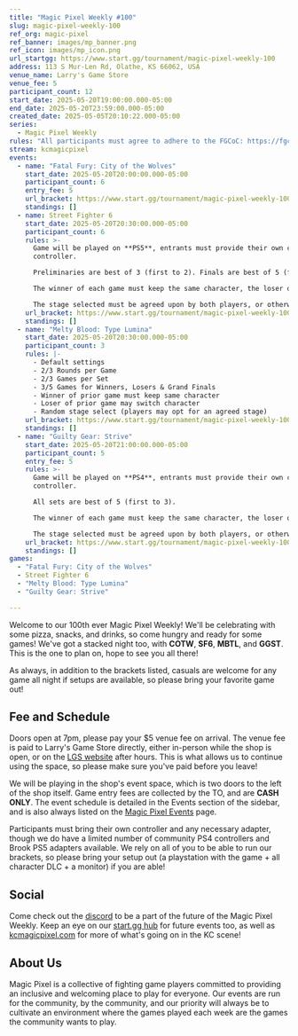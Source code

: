 ```yaml
---
title: "Magic Pixel Weekly #100"
slug: magic-pixel-weekly-100
ref_org: magic-pixel
ref_banner: images/mp_banner.png
ref_icon: images/mp_icon.png
url_startgg: https://www.start.gg/tournament/magic-pixel-weekly-100
address: 113 S Mur-Len Rd, Olathe, KS 66062, USA
venue_name: Larry's Game Store
venue_fee: 5
participant_count: 12
start_date: 2025-05-20T19:00:00.000-05:00
end_date: 2025-05-20T23:59:00.000-05:00
created_date: 2025-05-05T20:10:22.000-05:00
series:
  - Magic Pixel Weekly
rules: "All participants must agree to adhere to the FGCoC: https://fgcoc.com/"
stream: kcmagicpixel
events:
  - name: "Fatal Fury: City of the Wolves"
    start_date: 2025-05-20T20:00:00.000-05:00
    participant_count: 6
    entry_fee: 5
    url_bracket: https://www.start.gg/tournament/magic-pixel-weekly-100/events/fatal-fury-city-of-the-wolves/brackets/1965464/2885433
    standings: []
  - name: Street Fighter 6
    start_date: 2025-05-20T20:30:00.000-05:00
    participant_count: 6
    rules: >-
      Game will be played on **PS5**, entrants must provide their own compatible
      controller.  

      Preliminaries are best of 3 (first to 2). Finals are best of 5 (first to 3).  

      The winner of each game must keep the same character, the loser of that game may switch characters.  

      The stage selected must be agreed upon by both players, or otherwise selected at random.
    url_bracket: https://www.start.gg/tournament/magic-pixel-weekly-100/events/street-fighter-6/brackets/1965457/2885426
    standings: []
  - name: "Melty Blood: Type Lumina"
    start_date: 2025-05-20T20:30:00.000-05:00
    participant_count: 3
    rules: |-
      - Default settings
      - 2/3 Rounds per Game
      - 2/3 Games per Set
      - 3/5 Games for Winners, Losers & Grand Finals
      - Winner of prior game must keep same character
      - Loser of prior game may switch character
      - Random stage select (players may opt for an agreed stage)
    url_bracket: https://www.start.gg/tournament/magic-pixel-weekly-100/events/melty-blood-type-lumina/brackets/1965458/2885427
    standings: []
  - name: "Guilty Gear: Strive"
    start_date: 2025-05-20T21:00:00.000-05:00
    participant_count: 5
    entry_fee: 5
    rules: >-
      Game will be played on **PS4**, entrants must provide their own compatible
      controller.  

      All sets are best of 5 (first to 3).  

      The winner of each game must keep the same character, the loser of that game may switch characters.  

      The stage selected must be agreed upon by both players, or otherwise selected at random.
    url_bracket: https://www.start.gg/tournament/magic-pixel-weekly-100/events/guilty-gear-strive/brackets/1965456/2885425
    standings: []
games:
  - "Fatal Fury: City of the Wolves"
  - Street Fighter 6
  - "Melty Blood: Type Lumina"
  - "Guilty Gear: Strive"

---
```


Welcome to our 100th ever Magic Pixel Weekly! We'll be celebrating with some pizza, snacks, and drinks, so come hungry and ready for some games! We've got a stacked night too, with **COTW**, **SF6**, **MBTL**, and **GGST**. This is the one to plan on, hope to see you all there!<!--more-->

As always, in addition to the brackets listed, casuals are welcome for any game all night if setups are available, so please bring your favorite game out! 

## Fee and Schedule

Doors open at 7pm, please pay your $5 venue fee on arrival. The venue fee is paid to Larry's Game Store directly, either in-person while the shop is open, or on the [LGS website](https://www.larrysgamestore.com/products/kc-magic-pixel-5) after hours. This is what allows us to continue using the space, so please make sure you've paid before you leave!

We will be playing in the shop's event space, which is two doors to the left of the shop itself. Game entry fees are collected by the TO, and are **CASH ONLY**. The event schedule is detailed in the Events section of the sidebar, and is also always listed on the [Magic Pixel Events](https://kcmagicpixel.com/events/) page.

Participants must bring their own controller and any necessary adapter, though we do have a limited number of community PS4 controllers and Brook PS5 adapters available. We rely on all of you to be able to run our brackets, so please bring your setup out (a playstation with the game + all character DLC + a monitor) if you are able!  

## Social

Come check out the [discord](https://discord.gg/jkmn6CVrrQ) to be a part of the future of the Magic Pixel Weekly. Keep an eye on our [start.gg hub](https://www.start.gg/hub/magic-pixel) for future events too, as well as [kcmagicpixel.com](https://kcmagicpixel.com) for more of what's going on in the KC scene!

## About Us

Magic Pixel is a collective of fighting game players committed to providing an inclusive and welcoming place to play for everyone. Our events are run for the community, by the community, and our priority will always be to cultivate an environment where the games played each week are the games the community wants to play.
  